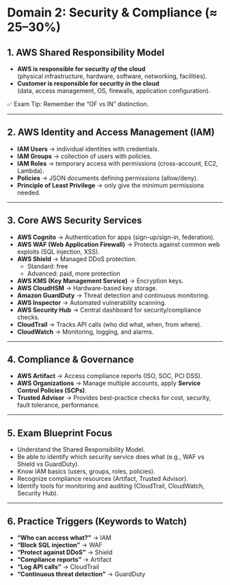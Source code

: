 # Domain 2: Security & Compliance (≈ 25–30%)

## 1. AWS Shared Responsibility Model
- **AWS is responsible for security *of* the cloud**  
  (physical infrastructure, hardware, software, networking, facilities).
- **Customer is responsible for security *in* the cloud**  
  (data, access management, OS, firewalls, application configuration).

✅ Exam Tip: Remember the “OF vs IN” distinction.

---

## 2. AWS Identity and Access Management (IAM)
- **IAM Users** → individual identities with credentials.
- **IAM Groups** → collection of users with policies.
- **IAM Roles** → temporary access with permissions (cross-account, EC2, Lambda).
- **Policies** → JSON documents defining permissions (allow/deny).
- **Principle of Least Privilege** → only give the minimum permissions needed.

---

## 3. Core AWS Security Services
- **AWS Cognito** → Authentication for apps (sign-up/sign-in, federation).  
- **AWS WAF (Web Application Firewall)** → Protects against common web exploits (SQL injection, XSS).  
- **AWS Shield** → Managed DDoS protection.  
  - Standard: free  
  - Advanced: paid, more protection  
- **AWS KMS (Key Management Service)** → Encryption keys.  
- **AWS CloudHSM** → Hardware-based key storage.  
- **Amazon GuardDuty** → Threat detection and continuous monitoring.  
- **AWS Inspector** → Automated vulnerability scanning.  
- **AWS Security Hub** → Central dashboard for security/compliance checks.  
- **CloudTrail** → Tracks API calls (who did what, when, from where).  
- **CloudWatch** → Monitoring, logging, and alarms.  

---

## 4. Compliance & Governance
- **AWS Artifact** → Access compliance reports (ISO, SOC, PCI DSS).  
- **AWS Organizations** → Manage multiple accounts, apply **Service Control Policies (SCPs)**.  
- **Trusted Advisor** → Provides best-practice checks for cost, security, fault tolerance, performance.  

---

## 5. Exam Blueprint Focus
- Understand the Shared Responsibility Model.  
- Be able to identify which security service does what (e.g., WAF vs Shield vs GuardDuty).  
- Know IAM basics (users, groups, roles, policies).  
- Recognize compliance resources (Artifact, Trusted Advisor).  
- Identify tools for monitoring and auditing (CloudTrail, CloudWatch, Security Hub).  

---

## 6. Practice Triggers (Keywords to Watch)
- **“Who can access what?”** → IAM  
- **“Block SQL injection”** → WAF  
- **“Protect against DDoS”** → Shield  
- **“Compliance reports”** → Artifact  
- **“Log API calls”** → CloudTrail  
- **“Continuous threat detection”** → GuardDuty  
